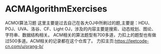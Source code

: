 # ACMAlgorithmExercises
ACMOI算法习题
这里主要是过去自己在各大OJ中所刷过的题,主要是：HDU、POJ、UVA、洛谷、CF、Light OJ，涉及的内容主要是搜索、动态规划、图论、字符串、数据结构相关。
ACM相关的算法题型有700多道，力扣上的题型也有做过500多道。ACM相关的记录都在这个仓库了。
力扣主页:https://leetcode-cn.com/u/orang-b/
